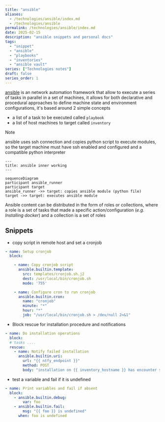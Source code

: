 ```yaml
---
title: "ansible"
aliases:
  - /technologies/ansible/index.md
  - /technologies/ansible
permalink: /technologies/ansible/index.md
date: 2025-02-15
description: "ansible snippets and personal docs"
tags:
  - "snippet"
  - "ansible"
  - "playbooks"
  - "inventories"
  - "ansible vault"
series: ["Technologies notes"]
draft: false
series_order: 1
---
```


[ansible](https://docs.ansible.com/) is an network automation framework that allow to execute a series of tasks in parallel in a set of machines, it allows for both declarative and procedural approaches to define machine state and environment configurations, it's based around 2 simple concepts

- a list of a task to be executed called `playbook`
- a list of host machines to target called `inventory`

> [!NOTE]
> ansible uses ssh connection and copies python script to execute modules, so the target machine must have ssh enabled and configured and a compatible python interpreter

```mermaid
---
title: ansible inner working
---

sequenceDiagram
participant ansible_runner
participant target
ansible_runner ->> target: copies ansible module (python file)
target ->> target: executes ansible module
```

Ansible content can be distributed in the form of roles or collections, where a role is a set of tasks that made a specific action/configuration (*e.g. Installing docker*) and a collection is a set of roles

## Snippets

- copy script in remote host and set a cronjob

```yaml
- name: Setup cronjob
  block:

    - name: Copy cronjob script
      ansible.builtin.template:
        src: templates/cronjob.sh.j2
        dest: /usr/local/bin/cronjob.sh
        mode: '755'

    - name: Configure cron to run cronjob
      ansible.builtin.cron:
        name: "cronjob"
        minute: "*"
        hour: "*"
        job: "/usr/local/bin/cronjob.sh > /dev/null 2>&1"
```

- Block rescue for installation procedure and notifications

```yaml
- name: Do installation operations
  block:
  # tasks ....
  rescue:
    - name: Notify failed installation
      ansible.builtin.uri:
        url: "{{ ntfy_endpoint }}"
        method: POST
        body: "installation on {{ inventory_hostname }} has encounter some issues"
```

- test a variable and fail if it is undefined

```yaml
- name: Print variables and fail if absent
  block:
    - ansible.builtin.debug:
        var: foo
    - ansible.builtin.fail:
        msg: "{{ foo }} is undefined"
      when: foo is undefined
```
